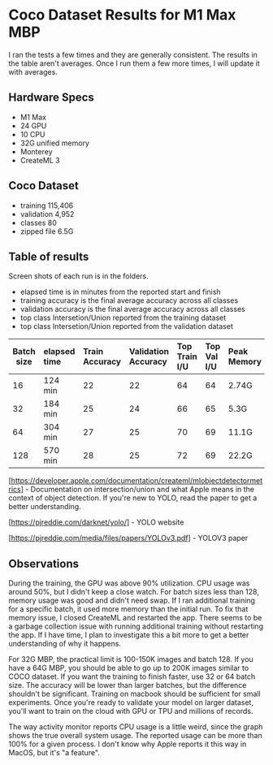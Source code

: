 # Coco Dataset Results for M1 Max MBP

I ran the tests a few times and they are generally consistent. The results in the table aren't averages. Once I run them a few more times, I will update it with averages.

## Hardware Specs
* M1 Max
* 24 GPU
* 10 CPU
* 32G unified memory
* Monterey
* CreateML 3

## Coco Dataset

* training 115,406
* validation 4,952
* classes 80
* zipped file 6.5G

## Table of results

Screen shots of each run is in the folders.

* elapsed time is in minutes from the reported start and finish
* training accuracy is the final average accuracy across all classes
* validation accuracy is the final average accuracy across all classes
* top class Intersetion/Union reported from the training dataset
* top class Intersetion/Union reported from the validation dataset

|Batch size | elapsed time | Train Accuracy | Validation Accuracy | Top Train I/U | Top Val I/U | Peak Memory |
|-----------|:-------------|:---------------|:--------------------|:--------------|:------------|:------------|
| 16       | 124 min      | 22             | 22                  |  64           | 64         | 2.74G |
| 32       | 184 min      | 25             | 24                  |  66           | 65         | 5.3G |
| 64       | 304 min      | 27             | 25                  |  70           | 69         | 11.1G |
| 128      | 570 min      | 28             | 25                  |  72           | 69         | 22.2G |

[https://developer.apple.com/documentation/createml/mlobjectdetectormetrics] - Documentation on intersection/union and what Apple means in the context of object detection. If you're new to YOLO, read the paper to get a better understanding.

[https://pjreddie.com/darknet/yolo/] - YOLO website

[https://pjreddie.com/media/files/papers/YOLOv3.pdf] - YOLOV3 paper

## Observations

During the training, the GPU was above 90% utilization. CPU usage was around 50%, but I didn't keep a close watch. For batch sizes less than 128, memory usage was good and didn't need swap. If I ran additional training for a specific batch, it used more memory than the initial run. To fix that memory issue, I closed CreateML and restarted the app. There seems to be a garbage collection issue with running additional training without restarting the app. If I have time, I plan to investigate this a bit more to get a better understanding of why it happens.

For 32G MBP, the practical limit is 100-150K images and batch 128. If you have a 64G MBP, you should be able to go up to 200K images similar to COCO dataset. If you want the training to finish faster, use 32 or 64 batch size. The accuracy will be lower than larger batches, but the difference shouldn't be significant. Training on macbook should be sufficient for small experiments. Once you're ready to validate your model on larger dataset, you'll want to train on the cloud with GPU or TPU and millions of records.

The way activity monitor reports CPU usage is a little weird, since the graph shows the true overall system usage. The reported usage can be more than 100% for a given process. I don't know why Apple reports it this way in MacOS, but it's "a feature".
